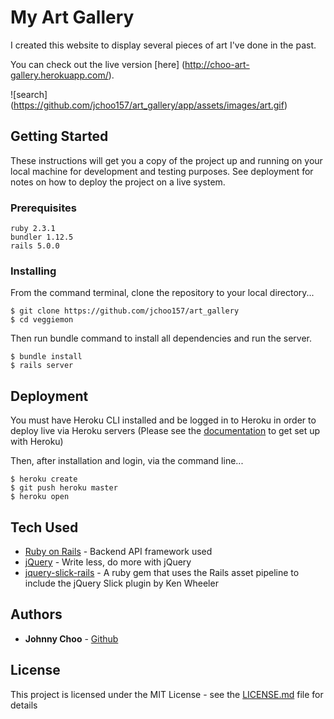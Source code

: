 # My Art Gallery

I created this website to display several pieces of art I've done in the past. 

You can check out the live version [here] (http://choo-art-gallery.herokuapp.com/).

![search] (https://github.com/jchoo157/art_gallery/app/assets/images/art.gif)

## Getting Started

These instructions will get you a copy of the project up and running on your local machine for development and testing purposes. See deployment for notes on how to deploy the project on a live system.

### Prerequisites

```
ruby 2.3.1
bundler 1.12.5
rails 5.0.0
```

### Installing
From the command terminal, clone the repository to your local directory...
```
$ git clone https://github.com/jchoo157/art_gallery
$ cd veggiemon
```

Then run bundle command to install all dependencies and run the server.

```
$ bundle install
$ rails server
```

## Deployment

You must have Heroku CLI installed and be logged in to Heroku in order to deploy live via Heroku servers
(Please see the [documentation](https://devcenter.heroku.com) to get set up with Heroku)

Then, after installation and login, via the command line...
```
$ heroku create
$ git push heroku master
$ heroku open
```
## Tech Used

* [Ruby on Rails](http://api.rubyonrails.org/) - Backend API framework used
* [jQuery](https://jquery.com/) - Write less, do more with jQuery
* [jquery-slick-rails](https://github.com/bodrovis/jquery-slick-rails) - A ruby gem that uses the Rails asset pipeline to include the jQuery Slick plugin by Ken Wheeler 

## Authors

* **Johnny Choo** - [Github](https://github.com/jchoo157)

## License

This project is licensed under the MIT License - see the [LICENSE.md](LICENSE.md) file for details

